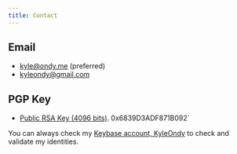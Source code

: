 ```yaml
---
title: Contact
---
```


## Email
* [kyle@ondy.me](mailto:kyle@ondy.me) (preferred)
* [kyleondy@gmail.com](mailto:kyleondy@gmail.com)

## PGP Key
* [Public RSA Key (4096 bits)](/pgp). 0x6839D3ADF871B092`

You can always check my [Keybase account, KyleOndy](https://keybase.io/kyleondy) to check and validate my identities.
